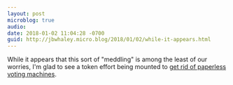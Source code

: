 ```yaml
---
layout: post
microblog: true
audio: 
date: 2018-01-02 11:04:28 -0700
guid: http://jbwhaley.micro.blog/2018/01/02/while-it-appears.html
---
```

While it appears that this sort of "meddling" is among the least of our worries, I'm glad to see a token effort being mounted to [get rid of paperless voting machines](https://arstechnica.com/tech-policy/2018/01/new-bill-could-finally-get-rid-of-paperless-voting-machines/).
